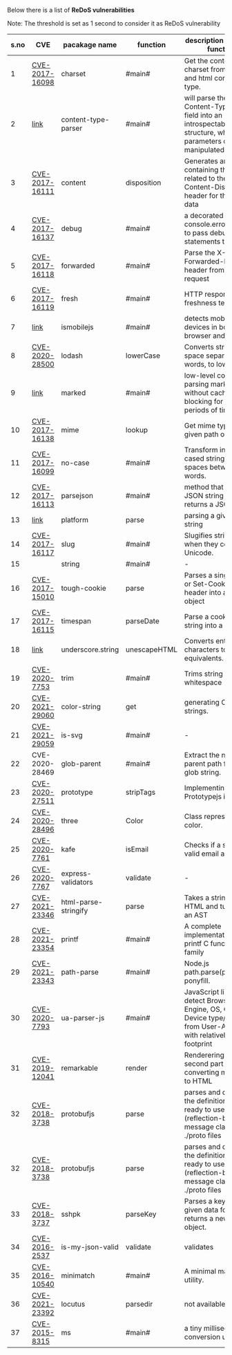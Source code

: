 Below there is a list of **ReDoS vulnerabilities**

Note: The threshold is set as 1 second to consider it as ReDoS vulnerability

| s.no | CVE                                                                             | pacakage name       | function     | description about the function                                                                                       | Exploit availability |
| ---- | ------------------------------------------------------------------------------- | ------------------- | ------------ | -------------------------------------------------------------------------------------------------------------------- | -------------------- |
| 1    | [CVE-2017-16098](https://cve.mitre.org/cgi-bin/cvename.cgi?name=CVE-2017-16098) | charset             | #main#       | Get the content charset from header and html content-type.                                                           | public               |
| 2    | [link](https://snyk.io/vuln/npm:content-type-parser:20170905)                   | content-type-parser | #main#       | will parse the Content-Type header field into an introspectable data structure, whose parameters can be manipulated: | public               |
| 3    | [CVE-2017-16111](https://cve.mitre.org/cgi-bin/cvename.cgi?name=CVE-2017-16111) | content             | disposition  | Generates an object containing the details related to the Content-Disposition header for the form-data               | public               |
| 4    | [CVE-2017-16137](https://cve.mitre.org/cgi-bin/cvename.cgi?name=CVE-2017-16137) | debug               | #main#       | a decorated version of console.error for you to pass debug statements to                                             | public               |
| 5    | [CVE-2017-16118](https://cve.mitre.org/cgi-bin/cvename.cgi?name=CVE-2017-16118) | forwarded           | #main#       | Parse the X-Forwarded-For header from the request                                                                    | public               |
| 6    | [CVE-2017-16119](https://cve.mitre.org/cgi-bin/cvename.cgi?name=CVE-2017-16119) | fresh               | #main#       | HTTP response freshness testing                                                                                      | public               |
| 7    | [link](https://snyk.io/vuln/SNYK-JS-ISMOBILEJS-72624)                           | ismobilejs          | #main#       | detects mobile devices in both the browser and NodeJS                                                                | public               |
| 8    | [CVE-2020-28500](https://cve.mitre.org/cgi-bin/cvename.cgi?name=CVE-2020-28500) | lodash              | lowerCase    | Converts string, as space separated words, to lower case.<br>                                                        | public               |
| 9    | [link](https://snyk.io/vuln/SNYK-JS-MARKED-174116)                              | marked              | #main#       | low-level compiler for parsing markdown without caching or blocking for long periods of time                         | public               |
| 10   | [CVE-2017-16138](https://cve.mitre.org/cgi-bin/cvename.cgi?name=CVE-2017-16138) | mime                | lookup       | Get mime type for the given path or extensio                                                                         | public               |
| 11   | [CVE-2017-16099](https://cve.mitre.org/cgi-bin/cvename.cgi?name=CVE-2017-16099) | no-case             | #main#       | Transform into a lower cased string with spaces between words.                                                       | public               |
| 12   | [CVE-2017-16113](https://cve.mitre.org/cgi-bin/cvename.cgi?name=CVE-2017-16113) | parsejson           | #main#       | method that parses a JSON string and returns a JSON object                                                           | public               |
| 13   | [link](https://snyk.io/vuln/npm:platform.js:20170907)                           | platform            | parse        | parsing a given UA string                                                                                            | public               |
| 14   | [CVE-2017-16117](https://cve.mitre.org/cgi-bin/cvename.cgi?name=CVE-2017-16117) | slug                | #main#       | Slugifies strings, even when they contain Unicode.                                                                   | public               |
| 15   |                                                                                 | string              | #main#       | \-                                                                                                                   | public               |
| 16   | [CVE-2017-15010](https://cve.mitre.org/cgi-bin/cvename.cgi?name=CVE-2017-15010) | tough-cookie        | parse        | Parses a single Cookie or Set-Cookie HTTP header into a Cookie object                                                | public               |
| 17   | [CVE-2017-16115](https://cve.mitre.org/cgi-bin/cvename.cgi?name=CVE-2017-16115) | timespan            | parseDate    | Parse a cookie date string into a Date                                                                               | public               |
| 18   | [link](https://snyk.io/vuln/npm:underscore.string:20170908)                     | underscore.string   | unescapeHTML | Converts entity characters to HTML equivalents.                                                                      | public               |
| 19 | [CVE-2020-7753](https://cve.mitre.org/cgi-bin/cvename.cgi?name=CVE-2020-7753)   | trim                 | #main#    | Trims string whitespace                                                                                                           | public             |
| 20 | [CVE-2021-29060](https://cve.mitre.org/cgi-bin/cvename.cgi?name=CVE-2021-29060) | color-string         | get       | generating CSS color strings.                                                                                                     | public             |
| 21 | [CVE-2021-29059](https://cve.mitre.org/cgi-bin/cvename.cgi?name=CVE-2021-29059) | is-svg               | #main#    | \-                                                                                                                                | problematic        |
| 22 | CVE-2020-28469                                                                  | glob-parent          | #main#    | Extract the non-magic parent path from a glob string.                                                                             | public             |
| 23 | [CVE-2020-27511](https://cve.mitre.org/cgi-bin/cvename.cgi?name=CVE-2020-27511) | prototype            | stripTags | Implementing Prototypejs in Node.js                                                                                               | public             |
| 24 | [CVE-2020-28496](https://cve.mitre.org/cgi-bin/cvename.cgi?name=CVE-2020-28496) | three                | Color     | Class representing a color.                                                                                                       | public             |
| 25 | [CVE-2020-7761](https://cve.mitre.org/cgi-bin/cvename.cgi?name=CVE-2020-7761)   | kafe                 | isEmail   | Checks if a string is a valid email address.                                                                                      | public/problematic |
| 26 | [CVE-2020-7767](https://cve.mitre.org/cgi-bin/cvename.cgi?name=CVE-2020-7767)   | express-validators   | validate  | \-                                                                                                                                | public             |
| 27 | [CVE-2021-23346](https://cve.mitre.org/cgi-bin/cvename.cgi?name=CVE-2021-23346) | html-parse-stringify | parse     | Takes a string of HTML and turns it into an AST                                                                                   | public             |
| 28 | [CVE-2021-23354](https://cve.mitre.org/cgi-bin/cvename.cgi?name=CVE-2021-23354) | printf               | #main#    | A complete implementation of the printf C functions family                                                                        | public             |
| 29 | [CVE-2021-23343](https://cve.mitre.org/cgi-bin/cvename.cgi?name=CVE-2021-23343) | path-parse           | #main#    | Node.js path.parse(pathString) ponyfill.                                                                                          | public             |
| 30 | [CVE-2020-7793](https://cve.mitre.org/cgi-bin/cvename.cgi?name=CVE-2020-7793)   | ua-parser-js         | #main#    | JavaScript library to detect Browser, Engine, OS, CPU, and Device type/model from User-Agent data with relatively small footprint | public             |
| 31 | [CVE-2019-12041](https://cve.mitre.org/cgi-bin/cvename.cgi?name=CVE-2019-12041) | remarkable           | render    | Renderering is the second part of converting markdown to HTML                                                                     | public             |
| 32 | [CVE-2018-3738](https://cve.mitre.org/cgi-bin/cvename.cgi?name=CVE-2018-3738)   | protobufjs           | parse     | parses and compiles the definitions to ready to use (reflection-based) message classes:of ./proto files                           | public/problematic |
| 32 | [CVE-2018-3738](https://cve.mitre.org/cgi-bin/cvename.cgi?name=CVE-2018-3738)   | protobufjs       | parse    | parses and compiles the definitions to ready to use (reflection-based) message classes:of ./proto files | public/problematic |
| 33 | [CVE-2018-3737](https://cve.mitre.org/cgi-bin/cvename.cgi?name=CVE-2018-3737)   | sshpk            | parseKey | Parses a key from a given data format and returns a new Key object.                                     | public/problematic |
| 34 | [CVE-2016-2537](https://cve.mitre.org/cgi-bin/cvename.cgi?name=CVE-2016-2537)   | is-my-json-valid | validate | validates                                                                                               | public             |
| 35 | [CVE-2016-10540](https://cve.mitre.org/cgi-bin/cvename.cgi?name=CVE-2016-10540) | minimatch        | #main#   | A minimal matching utility.                                                                             | public             |
| 36 | [CVE-2021-23392](https://cve.mitre.org/cgi-bin/cvename.cgi?name=CVE-2021-23392) | locutus          | parsedir | not available                                                                                           | public             |
| 37 | [CVE-2015-8315](https://cve.mitre.org/cgi-bin/cvename.cgi?name=CVE-2015-8315)   | ms               | #main#   | a tiny millisecond conversion utility.                                                                  | problematic        |